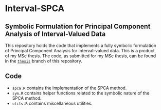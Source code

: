 # Interval-SPCA

## Symbolic Formulation for Principal Component Analysis of Interval-Valued Data

This repository holds the code that implements a fully symbolic formulation of Principal Component Analysis for interval-valued data.
This is a product of my MSc thesis.
The code, as submitted for my MSc thesis, can be found in the [`thesis`](https://github.com/RojerGS/interval-SPCA/tree/thesis) branch of this repository.


## Code

 - `spca.R` contains the implementation of the SPCA method.
 - `sym.R` contains helper functions related to the symbolic nature of the SPCA method.
 - `utils.R` contains miscellaneous utilities.
